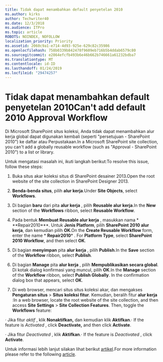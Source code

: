 ```yaml
---
title: Tidak dapat menambahkan default penyetelan 2010
ms.author: kirks
author: Techwriter40
ms.date: 12/3/2018
ms.audience: ITPro
ms.topic: article
ROBOTS: NOINDEX, NOFOLLOW
localization_priority: Priority
ms.assetid: 2060c9a1-e714-4d93-925e-629c82c35986
ms.openlocfilehash: 758b0339b842478f9609eb716b5b4ddab6579c80
ms.sourcegitcommit: e2864efcfb493b6e46b662b746661a61232bdba7
ms.translationtype: MT
ms.contentlocale: id-ID
ms.lasthandoff: 01/24/2019
ms.locfileid: "29474257"
---
```

# <a name="cant-add-default-2010-approval-workflow"></a><span data-ttu-id="a9ad3-102">Tidak dapat menambahkan default penyetelan 2010</span><span class="sxs-lookup"><span data-stu-id="a9ad3-102">Can't add default 2010 Approval Workflow</span></span>

<span data-ttu-id="a9ad3-103">Di Microsoft SharePoint situs koleksi, Anda tidak dapat menambahkan alur kerja global dapat digunakan kembali (seperti "persetujuan - SharePoint 2010") ke daftar atau Perpustakaan.</span><span class="sxs-lookup"><span data-stu-id="a9ad3-103">In a Microsoft SharePoint site collection, you can't add a globally reusable workflow (such as "Approval - SharePoint 2010") to a list or library.</span></span>
  
<span data-ttu-id="a9ad3-104">Untuk mengatasi masalah ini, ikuti langkah berikut:</span><span class="sxs-lookup"><span data-stu-id="a9ad3-104">To resolve this issue, follow these steps:</span></span> 
  
1. <span data-ttu-id="a9ad3-105">Buka situs akar koleksi situs di SharePoint desainer 2013.</span><span class="sxs-lookup"><span data-stu-id="a9ad3-105">Open the root website of the site collection in SharePoint Designer 2013.</span></span>
  
2. <span data-ttu-id="a9ad3-106">**Benda-benda situs**, pilih **alur kerja**.</span><span class="sxs-lookup"><span data-stu-id="a9ad3-106">Under **Site Objects**, select **Workflows**.</span></span> 
  
3. <span data-ttu-id="a9ad3-107">Di bagian **baru** dari pita **alur kerja** , pilih **Reusable alur kerja**.</span><span class="sxs-lookup"><span data-stu-id="a9ad3-107">In the **New** section of the **Workflows** ribbon, select **Reusable Workflow**.</span></span> 
  
4. <span data-ttu-id="a9ad3-p101">Pada bentuk **Membuat Reusable alur kerja** , masukkan nama \* \*\*Repair2010\*\*\*. Untuk **Jenis Platform**, pilih **SharePoint 2010 alur kerja**, dan kemudian pilih **OK**.</span><span class="sxs-lookup"><span data-stu-id="a9ad3-p101">On the **Create Reusable Workflow** form, enter the name  \* **Repair2010**\* . For **Platform Type**, select **SharePoint 2010 Workflow**, and then select **OK**.</span></span> 
  
5. <span data-ttu-id="a9ad3-110">Di bagian **menyimpan** pita **alur kerja** , pilih **Publish**.</span><span class="sxs-lookup"><span data-stu-id="a9ad3-110">In the **Save** section of the **Workflow** ribbon, select **Publish**.</span></span> 
  
6. <span data-ttu-id="a9ad3-p102">Di bagian **Manage** pita **alur kerja** , pilih **Mempublikasikan secara global**. Di kotak dialog konfirmasi yang muncul, pilih **OK**.</span><span class="sxs-lookup"><span data-stu-id="a9ad3-p102">In the **Manage** section of the **Workflow** ribbon, select **Publish Globally**. In the confirmation dialog box that appears, select **OK**.</span></span> 
  
7. <span data-ttu-id="a9ad3-p103">Di web browser, mencari situs situs koleksi akar, dan mengakses **Pengaturan situs** \> **Situs koleksi fitur**. Kemudian, beralih fitur **alur kerja** :</span><span class="sxs-lookup"><span data-stu-id="a9ad3-p103">In a web browser, locate the root website of the site collection, and then access **Site Settings** \> **Site Collection Features**. Then, toggle the **Workflows** feature:</span></span> 
  
<span data-ttu-id="a9ad3-115">· Jika fitur *aktif* , klik **Nonaktifkan,** dan kemudian klik **Aktifkan**.</span><span class="sxs-lookup"><span data-stu-id="a9ad3-115">· If the feature is  *Activated*  , click **Deactivate,** and then click **Activate**.</span></span> 
  
<span data-ttu-id="a9ad3-116">· Jika fitur *Deactivated* , klik **Aktifkan**.</span><span class="sxs-lookup"><span data-stu-id="a9ad3-116">· If the feature is  *Deactivated*  , click **Activate**.</span></span> 
  
<span data-ttu-id="a9ad3-117">Untuk informasi lebih lanjut silakan lihat berikut [artikel](https://go.microsoft.com/fwlink/?linkid=2047770&amp;clcid=0x409).</span><span class="sxs-lookup"><span data-stu-id="a9ad3-117">For more information please refer to the following [article](https://go.microsoft.com/fwlink/?linkid=2047770&amp;clcid=0x409).</span></span>
  

